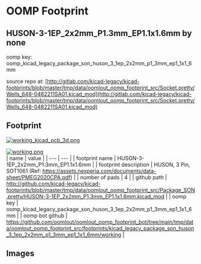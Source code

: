 # OOMP Footprint  
## HUSON-3-1EP_2x2mm_P1.3mm_EP1.1x1.6mm  by none  
  
oomp key: oomp_kicad_legacy_package_son_huson_3_1ep_2x2mm_p1_3mm_ep1_1x1_6mm  
  
source repo at: [http://gitlab.com/kicad-legacy/kicad-footprints/blob/master/tmp/data/oomlout_oomp_footprint_src/Socket.pretty/Wells_648-0482211SA01.kicad_mod](http://gitlab.com/kicad-legacy/kicad-footprints/blob/master/tmp/data/oomlout_oomp_footprint_src/Socket.pretty/Wells_648-0482211SA01.kicad_mod)  
## Footprint  
  
[![working_kicad_pcb_3d.png](working_kicad_pcb_3d_600.png)](working_kicad_pcb_3d.png)  
  
[![working.png](working_600.png)](working.png)  
| name | value | 
| --- | --- | 
| footprint name | HUSON-3-1EP_2x2mm_P1.3mm_EP1.1x1.6mm | 
| footprint description | HUSON, 3 Pin, SOT1061 (Ref: https://assets.nexperia.com/documents/data-sheet/PMEG2020CPA.pdf) | 
| number of pads | 4 | 
| github path | http://github.com/kicad-legacy/kicad-footprints/blob/master/tmp/data/oomlout_oomp_footprint_src/Package_SON.pretty/HUSON-3-1EP_2x2mm_P1.3mm_EP1.1x1.6mm.kicad_mod | 
| oomp key | oomp_kicad_legacy_package_son_huson_3_1ep_2x2mm_p1_3mm_ep1_1x1_6mm | 
| oomp bot github | https://github.com/oomlout/oomlout_oomp_footprint_bot/tree/main/tmp/data/oomlout_oomp_footprint_src/footprints/kicad_legacy_package_son_huson_3_1ep_2x2mm_p1_3mm_ep1_1x1_6mm/working | 
## Images  
